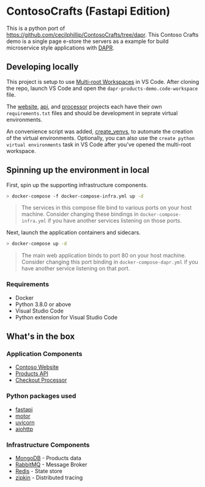 # ContosoCrafts (Fastapi Edition)

This is a python port of https://github.com/cecilphillip/ContosoCrafts/tree/dapr. This Contoso Crafts demo is a single page e-store the servers as a example for build microservice style applications with [DAPR](https://dapr.io/).

## Developing locally

This project is setup to use [Multi-root Workspaces](https://code.visualstudio.com/docs/editor/multi-root-workspaces?WT.mc_id=contosocrafts-github-cephilli) in VS Code. After cloning the repo, launch VS Code and open the `dapr-products-demo.code-workspace` file.

The [website](src/website), [api](src/productsapi), and [processor](src/messageprocessor) projects each have their own `requirements.txt` files and should be development in seprate virtual environments.

An convenience script was added, [create_venvs](./create_venvs.sh), to automate the creation of the virtual environments. Optionally, you can also use the `create python virtual environments` task in VS Code after you've opened the multi-root workspace.

## Spinning up the environment in local

First, spin up the supporting infrastructure components.

```bash
> docker-compose -f docker-compose-infra.yml up -d
```

> The services in this compose file bind to various ports on your host machine. Consider changing these bindings in `docker-compose-infra.yml` if you have another services listening on those ports.

Next, launch the application containers and sidecars.

```bash
> docker-compose up -d
```

> The main web application binds to port 80 on your host machine. Consider changing this port binding in `docker-compose-dapr.yml` if you have another service listening on that port.

### Requirements

- Docker
- Python 3.8.0 or above
- Visual Studio Code
- Python extension for Visual Studio Code

## What's in the box

### Application Components

- [Contoso Website](src/website)
- [Products API](src/productsapi)
- [Checkout Processor](src/messageprocessor)

### Python packages used

- [fastapi](https://fastapi.tiangolo.com/)
- [motor](https://motor.readthedocs.io/en/stable/)
- [uvicorn](http://www.uvicorn.org/)
- [aiohttp](https://docs.aiohttp.org/)

### Infrastructure Components

- [MongoDB](https://docs.mongodb.com/) - Products data
- [RabbitMQ](https://www.rabbitmq.com/) - Message Broker
- [Redis](https://redis.io/) - State store
- [zipkin](https://zipkin.io/) - Distributed tracing
